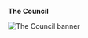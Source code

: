 **The Council**
 
![The Council banner](https://wayback.defacto2.net/defacto2-from-1999-september-26/banners/council-banner.gif)